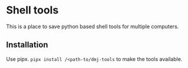 # Shell tools

This is a place to save python based shell tools for multiple
computers.

## Installation

Use pipx.  `pipx install /<path-to/dmj-tools` to make the tools
available.

